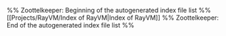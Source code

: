 %% Zoottelkeeper: Beginning of the autogenerated index file list  %%
 [[Projects/RayVM/Index of RayVM|Index of RayVM]]
%% Zoottelkeeper: End of the autogenerated index file list  %%
